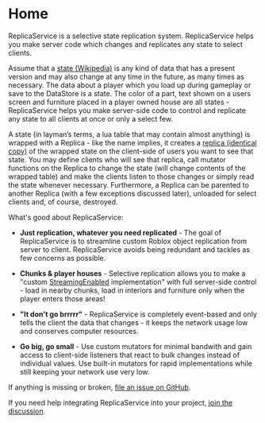 # Home
ReplicaService is a selective state replication system. ReplicaService helps you make server code which changes and replicates any state to select clients.

Assume that a [state (Wikipedia)](https://en.wikipedia.org/wiki/State_(computer_science)) is any kind of data that has a present version and may also change at any time in the future, as many times as necessary. The data about a player which you load up during gameplay or save to the DataStore is a state. The color of a part, text shown on a users screen and furniture placed in a player owned house are all states - ReplicaService helps you make server-side code to control and replicate any state to all clients at once or only a select few.

A state (in layman’s terms, a lua table that may contain almost anything) is wrapped with a Replica - like the name implies, it creates a [replica (identical copy)](https://en.wikipedia.org/wiki/Replica) of the wrapped state on the client-side of users you want to see that state. You may define clients who will see that replica, call mutator functions on the Replica to change the state (will change contents of the wrapped table) and make the clients listen to those changes or simply read the state whenever necessary. Furthermore, a Replica can be parented to another Replica (with a few exceptions discussed later), unloaded for select clients and, of course, destroyed.

What's good about ReplicaService:

- **Just replication, whatever you need replicated** - The goal of ReplicaService is to streamline custom Roblox object replication from server to client. ReplicaService avoids being redundant and tackles as few concerns as possible.

- **Chunks & player houses** - Selective replication allows you to make a "custom [StreamingEnabled](https://developer.roblox.com/en-us/articles/content-streaming) implementation" with full server-side control - load in nearby chunks, load in interiors and furniture only when the player enters those areas!

- **"It don't go brrrrr"** - ReplicaService is completely event-based and only tells the client the data that changes - it keeps the network usage low and conserves computer resources.

- **Go big, go small** - Use custom mutators for minimal bandwith and gain access to client-side listeners that react to bulk changes instead of individual values. Use built-in mutators for rapid implementations while still keeping your network use very low.

If anything is missing or broken, [file an issue on GitHub](https://github.com/MadStudioRoblox/ReplicaService/issues).

If you need help integrating ReplicaService into your project, [join the discussion](https://devforum.roblox.com/t/replicate-your-states-with-replicaservice-networking-system/894736).